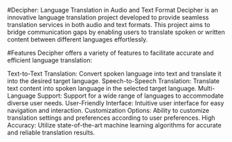 #Decipher: Language Translation in Audio and Text Format
Decipher is an innovative language translation project developed to provide seamless translation services in both audio and text formats. This project aims to bridge communication gaps by enabling users to translate spoken or written content between different languages effortlessly.

#Features
Decipher offers a variety of features to facilitate accurate and efficient language translation:

Text-to-Text Translation: Convert spoken language into text and translate it into the desired target language.
Speech-to-Speech Translation: Translate text content into spoken language in the selected target language.
Multi-Language Support: Support for a wide range of languages to accommodate diverse user needs.
User-Friendly Interface: Intuitive user interface for easy navigation and interaction.
Customization Options: Ability to customize translation settings and preferences according to user preferences.
High Accuracy: Utilize state-of-the-art machine learning algorithms for accurate and reliable translation results.
